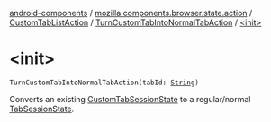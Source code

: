 [android-components](../../../index.md) / [mozilla.components.browser.state.action](../../index.md) / [CustomTabListAction](../index.md) / [TurnCustomTabIntoNormalTabAction](index.md) / [&lt;init&gt;](./-init-.md)

# &lt;init&gt;

`TurnCustomTabIntoNormalTabAction(tabId: `[`String`](https://kotlinlang.org/api/latest/jvm/stdlib/kotlin/-string/index.html)`)`

Converts an existing [CustomTabSessionState](../../../mozilla.components.browser.state.state/-custom-tab-session-state/index.md) to a regular/normal [TabSessionState](../../../mozilla.components.browser.state.state/-tab-session-state/index.md).

